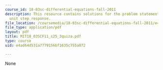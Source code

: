 ```yaml
---
course_id: 18-03sc-differential-equations-fall-2011
description: This resource contains solutions for the problem statements related to
  unit step response.
file_location: /coursemedia/18-03sc-differential-equations-fall-2011/e4ad64d531a7779156bf1635c755a072_MIT18_03SCF11_s25_3quiza.pdf
file_type: application/pdf
layout: pdf
title: MIT18_03SCF11_s25_3quiza.pdf
type: course
uid: e4ad64d531a7779156bf1635c755a072

---
```

None